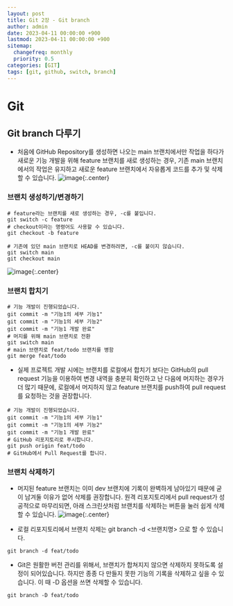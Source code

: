 ```yaml
---
layout: post
title: Git 2장 - Git branch
author: admin
date: 2023-04-11 00:00:00 +900
lastmod: 2023-04-11 00:00:00 +900
sitemap:
  changefreq: monthly
  priority: 0.5
categories: [GIT]
tags: [git, github, switch, branch]
---
```


# Git

## Git branch 다루기

- 처음에 GitHub Repository를 생성하면 나오는 main 브랜치에서만 작업을 하다가 새로운 기능 개발을 위해 feature 브랜치를 새로 생성하는 경우, 기존 main 브랜치에서의 작업은 유지하고 새로운 feature 브랜치에서 자유롭게 코드를 추가 및 삭제할 수 있습니다.
  ![image](https://user-images.githubusercontent.com/118104644/231041752-a0b458be-673f-43a1-9f88-3ab7170de04e.png){:.center}

### 브랜치 생성하기/변경하기

```
# feature라는 브랜치를 새로 생성하는 경우, -c를 붙입니다.
git switch -c feature
# checkout이라는 명령어도 사용할 수 있습니다.
git checkout -b feature

# 기존에 있던 main 브랜치로 HEAD를 변경하려면, -c를 붙이지 않습니다.
git switch main
git checkout main
```

![image](https://user-images.githubusercontent.com/118104644/231041968-8d8c942c-efd3-4a9d-89fe-39d3e6349dda.png){:.center}

### 브랜치 합치기

```
# 기능 개발이 진행되었습니다.
git commit -m "기능1의 세부 기능1"
git commit -m "기능1의 세부 기능2"
git commit -m "기능1 개발 완료"
# 머지를 위해 main 브랜치로 전환
git switch main
# main 브랜치로 feat/todo 브랜치를 병함
git merge feat/todo
```

- 실제 프로젝트 개발 시에는 브랜치를 로컬에서 합치기 보다는 GitHub의 pull request 기능을 이용하여 변경 내역을 충분히 확인하고 난 다음에 머지하는 경우가 더 많기 때문에, 로컬에서 머지하지 않고 feature 브랜치를 push하여 pull request를 요청하는 것을 권장합니다.

```
# 기능 개발이 진행되었습니다.
git commit -m "기능1의 세부 기능1"
git commit -m "기능1의 세부 기능2"
git commit -m "기능1 개발 완료"
# GitHub 리포지토리로 푸시합니다.
git push origin feat/todo
# GitHub에서 Pull Request를 합니다.
```

### 브랜치 삭제하기

- 머지된 feature 브랜치는 이미 dev 브랜치에 기록이 완벽하게 남아있기 때문에 굳이 남겨둘 이유가 없어 삭제를 권장합니다. 원격 리포지토리에서 pull request가 성공적으로 마무리되면, 아래 스크린샷처럼 브랜치를 삭제하는 버튼을 눌러 쉽게 삭제할 수 있습니다.
  ![image](https://user-images.githubusercontent.com/118104644/231042250-72216af0-93e3-4f36-baa6-40423b10b796.png){:.center}

- 로컬 리포지토리에서 브랜치 삭제는 git branch -d <브랜치명> 으로 할 수 있습니다.

```
git branch -d feat/todo
```

- Git은 원활한 버전 관리를 위해서, 브랜치가 합쳐지지 않으면 삭제하지 못하도록 설정이 되어있습니다. 하지만 종종 다 만들지 못한 기능의 기록을 삭제하고 싶을 수 있습니다. 이 때 -D 옵션을 쓰면 삭제할 수 있습니다.

```
git branch -D feat/todo
```
